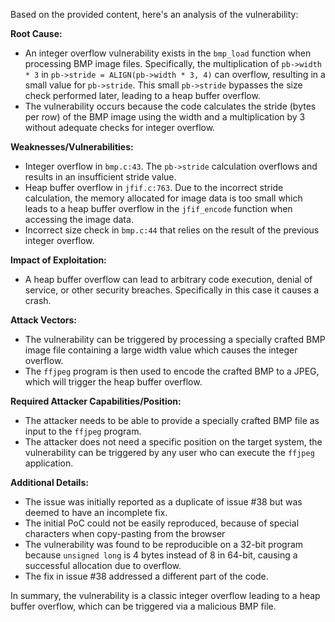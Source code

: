 Based on the provided content, here's an analysis of the vulnerability:

**Root Cause:**

-   An integer overflow vulnerability exists in the `bmp_load` function when processing BMP image files. Specifically, the multiplication of `pb->width * 3` in `pb->stride = ALIGN(pb->width * 3, 4)` can overflow, resulting in a small value for `pb->stride`. This small `pb->stride` bypasses the size check performed later, leading to a heap buffer overflow.
- The vulnerability occurs because the code calculates the stride (bytes per row) of the BMP image using the width and a multiplication by 3 without adequate checks for integer overflow.

**Weaknesses/Vulnerabilities:**

- Integer overflow in `bmp.c:43`. The `pb->stride` calculation overflows and results in an insufficient stride value.
- Heap buffer overflow in `jfif.c:763`.  Due to the incorrect stride calculation, the memory allocated for image data is too small which leads to a heap buffer overflow in the `jfif_encode` function when accessing the image data.
- Incorrect size check in `bmp.c:44` that relies on the result of the previous integer overflow.

**Impact of Exploitation:**

-   A heap buffer overflow can lead to arbitrary code execution, denial of service, or other security breaches. Specifically in this case it causes a crash.

**Attack Vectors:**

-   The vulnerability can be triggered by processing a specially crafted BMP image file containing a large width value which causes the integer overflow.
-  The `ffjpeg` program is then used to encode the crafted BMP to a JPEG, which will trigger the heap buffer overflow.

**Required Attacker Capabilities/Position:**

-   The attacker needs to be able to provide a specially crafted BMP file as input to the `ffjpeg` program.
-   The attacker does not need a specific position on the target system, the vulnerability can be triggered by any user who can execute the `ffjpeg` application.

**Additional Details:**

- The issue was initially reported as a duplicate of issue #38 but was deemed to have an incomplete fix.
- The initial PoC could not be easily reproduced, because of special characters when copy-pasting from the browser
- The vulnerability was found to be reproducible on a 32-bit program because `unsigned long` is 4 bytes instead of 8 in 64-bit, causing a successful allocation due to overflow.
- The fix in issue #38 addressed a different part of the code.

In summary, the vulnerability is a classic integer overflow leading to a heap buffer overflow, which can be triggered via a malicious BMP file.